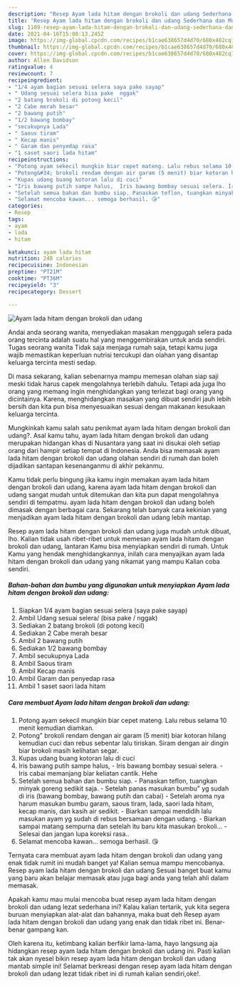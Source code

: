 ```yaml
---
description: "Resep Ayam lada hitam dengan brokoli dan udang Sederhana dan Mudah Dibuat"
title: "Resep Ayam lada hitam dengan brokoli dan udang Sederhana dan Mudah Dibuat"
slug: 1109-resep-ayam-lada-hitam-dengan-brokoli-dan-udang-sederhana-dan-mudah-dibuat
date: 2021-04-16T15:08:13.245Z
image: https://img-global.cpcdn.com/recipes/b1cae638657d4d70/680x482cq70/ayam-lada-hitam-dengan-brokoli-dan-udang-foto-resep-utama.jpg
thumbnail: https://img-global.cpcdn.com/recipes/b1cae638657d4d70/680x482cq70/ayam-lada-hitam-dengan-brokoli-dan-udang-foto-resep-utama.jpg
cover: https://img-global.cpcdn.com/recipes/b1cae638657d4d70/680x482cq70/ayam-lada-hitam-dengan-brokoli-dan-udang-foto-resep-utama.jpg
author: Allen Davidson
ratingvalue: 4
reviewcount: 7
recipeingredient:
- "1/4 ayam bagian sesuai selera saya pake sayap"
- " Udang sesuai selera bisa pake  nggak"
- "2 batang brokoli di potong kecil"
- "2 Cabe merah besar"
- "2 bawang putih"
- "1/2 bawang bombay"
- "secukupnya Lada"
- " Saous tiram"
- " Kecap manis"
- " Garam dan penyedap rasa"
- "1 saset saori lada hitam"
recipeinstructions:
- "Potong ayam sekecil mungkin biar cepet mateng. Lalu rebus selama 10 menit kemudian diamkan."
- "Potong&#34; brokoli rendam dengan air garam (5 menit) biar kotoran hilang kemudian cuci dan rebus sebentar lalu tiriskan. Siram dengan air dingin biar brokoli masih kelihatan segar."
- "Kupas udang buang kotoran lalu di cuci"
- "Iris bawang putih sampe halus,  Iris bawang bombay sesuai selera. Iris cabai memanjang biar keliatan cantik. Hehe"
- "Setelah semua bahan dan bumbu siap. Panaskan teflon, tuangkan minyak goreng sedikit saja. Setelah panas masukan bumbu&#34; yg sudah di iris (bawang bombay, bawang putih dan cabai) Setelah aroma nya harum masukan bumbu garam, saous tiram, lada, saori lada hitam, kecap manis, dan kasih air sedikit. Biarkan sampai mendidih lalu masukan ayam yg sudah di rebus bersamaan dengan udang. Biarkan sampai matang sempurna dan setelah itu baru kita masukan brokoli... Selesai dan jangan lupa koreksi rasa.."
- "Selamat mencoba kawan... semoga berhasil. 😘"
categories:
- Resep
tags:
- ayam
- lada
- hitam

katakunci: ayam lada hitam 
nutrition: 248 calories
recipecuisine: Indonesian
preptime: "PT21M"
cooktime: "PT36M"
recipeyield: "3"
recipecategory: Dessert

---
```



![Ayam lada hitam dengan brokoli dan udang](https://img-global.cpcdn.com/recipes/b1cae638657d4d70/680x482cq70/ayam-lada-hitam-dengan-brokoli-dan-udang-foto-resep-utama.jpg)

Andai anda seorang wanita, menyediakan masakan menggugah selera pada orang tercinta adalah suatu hal yang menggembirakan untuk anda sendiri. Tugas seorang  wanita Tidak saja menjaga rumah saja, tetapi kamu juga wajib memastikan keperluan nutrisi tercukupi dan olahan yang disantap keluarga tercinta mesti sedap.

Di masa  sekarang, kalian sebenarnya mampu memesan olahan siap saji meski tidak harus capek mengolahnya terlebih dahulu. Tetapi ada juga lho orang yang memang ingin menghidangkan yang terlezat bagi orang yang dicintainya. Karena, menghidangkan masakan yang dibuat sendiri jauh lebih bersih dan kita pun bisa menyesuaikan sesuai dengan makanan kesukaan keluarga tercinta. 



Mungkinkah kamu salah satu penikmat ayam lada hitam dengan brokoli dan udang?. Asal kamu tahu, ayam lada hitam dengan brokoli dan udang merupakan hidangan khas di Nusantara yang saat ini disukai oleh setiap orang dari hampir setiap tempat di Indonesia. Anda bisa memasak ayam lada hitam dengan brokoli dan udang olahan sendiri di rumah dan boleh dijadikan santapan kesenanganmu di akhir pekanmu.

Kamu tidak perlu bingung jika kamu ingin memakan ayam lada hitam dengan brokoli dan udang, karena ayam lada hitam dengan brokoli dan udang sangat mudah untuk ditemukan dan kita pun dapat mengolahnya sendiri di tempatmu. ayam lada hitam dengan brokoli dan udang boleh dimasak dengan berbagai cara. Sekarang telah banyak cara kekinian yang menjadikan ayam lada hitam dengan brokoli dan udang lebih mantap.

Resep ayam lada hitam dengan brokoli dan udang juga mudah untuk dibuat, lho. Kalian tidak usah ribet-ribet untuk memesan ayam lada hitam dengan brokoli dan udang, lantaran Kamu bisa menyiapkan sendiri di rumah. Untuk Kamu yang hendak menghidangkannya, inilah cara menyajikan ayam lada hitam dengan brokoli dan udang yang nikamat yang mampu Kalian coba sendiri.

<!--inarticleads1-->

##### Bahan-bahan dan bumbu yang digunakan untuk menyiapkan Ayam lada hitam dengan brokoli dan udang:

1. Siapkan 1/4 ayam bagian sesuai selera (saya pake sayap)
1. Ambil  Udang sesuai selera/ (bisa pake / nggak)
1. Sediakan 2 batang brokoli (di potong kecil)
1. Sediakan 2 Cabe merah besar
1. Ambil 2 bawang putih
1. Sediakan 1/2 bawang bombay
1. Ambil secukupnya Lada
1. Ambil  Saous tiram
1. Ambil  Kecap manis
1. Ambil  Garam dan penyedap rasa
1. Ambil 1 saset saori lada hitam




<!--inarticleads2-->

##### Cara membuat Ayam lada hitam dengan brokoli dan udang:

1. Potong ayam sekecil mungkin biar cepet mateng. Lalu rebus selama 10 menit kemudian diamkan.
1. Potong&#34; brokoli rendam dengan air garam (5 menit) biar kotoran hilang kemudian cuci dan rebus sebentar lalu tiriskan. Siram dengan air dingin biar brokoli masih kelihatan segar.
1. Kupas udang buang kotoran lalu di cuci
1. Iris bawang putih sampe halus,  - Iris bawang bombay sesuai selera. - Iris cabai memanjang biar keliatan cantik. Hehe
1. Setelah semua bahan dan bumbu siap. - Panaskan teflon, tuangkan minyak goreng sedikit saja. - Setelah panas masukan bumbu&#34; yg sudah di iris (bawang bombay, bawang putih dan cabai) - Setelah aroma nya harum masukan bumbu garam, saous tiram, lada, saori lada hitam, kecap manis, dan kasih air sedikit. - Biarkan sampai mendidih lalu masukan ayam yg sudah di rebus bersamaan dengan udang. - Biarkan sampai matang sempurna dan setelah itu baru kita masukan brokoli... - Selesai dan jangan lupa koreksi rasa..
1. Selamat mencoba kawan... semoga berhasil. 😘




Ternyata cara membuat ayam lada hitam dengan brokoli dan udang yang enak tidak rumit ini mudah banget ya! Kalian semua mampu mencobanya. Resep ayam lada hitam dengan brokoli dan udang Sesuai banget buat kamu yang baru akan belajar memasak atau juga bagi anda yang telah ahli dalam memasak.

Apakah kamu mau mulai mencoba buat resep ayam lada hitam dengan brokoli dan udang lezat sederhana ini? Kalau kalian tertarik, yuk kita segera buruan menyiapkan alat-alat dan bahannya, maka buat deh Resep ayam lada hitam dengan brokoli dan udang yang enak dan tidak ribet ini. Benar-benar gampang kan. 

Oleh karena itu, ketimbang kalian berfikir lama-lama, hayo langsung aja hidangkan resep ayam lada hitam dengan brokoli dan udang ini. Pasti kalian tak akan nyesel bikin resep ayam lada hitam dengan brokoli dan udang mantab simple ini! Selamat berkreasi dengan resep ayam lada hitam dengan brokoli dan udang lezat tidak ribet ini di rumah kalian sendiri,oke!.


